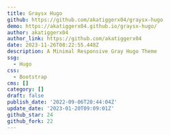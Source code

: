 ```yaml
---
title: Graysx Hugo
github: https://github.com/akatiggerx04/graysx-hugo
demo: https://akatiggerx04.github.io/graysx-hugo/
author: akatiggerx04
author_link: https://github.com/akatiggerx04
date: 2023-11-26T08:22:55.448Z
description: A Minimal Responsive Gray Hugo Theme
ssg:
  - Hugo
css:
  - Bootstrap
cms: []
category: []
draft: false
publish_date: '2022-09-06T20:44:04Z'
update_date: '2023-01-20T09:09:01Z'
github_star: 24
github_fork: 22
---
```

